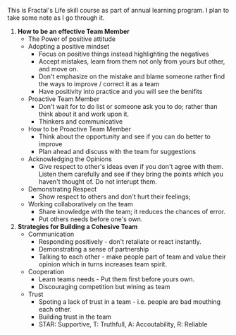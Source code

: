 This is Fractal's Life skill course as part of annual learning program. I plan to take some note as I go through it.

1. **How to be an effective Team Member**
	* The Power of positive attitude
  	* Adopting a positive mindset
		* Focus on positive things instead highlighting the negatives
		* Accept mistakes, learn from them not only from yours but other, and move on.
		* Don't emphasize on the mistake and blame someone rather find the ways to improve / correct it as a team
		* Have positivity into practice and you will see the benifits
	* Proactive Team Member
		* Don't wait for to do list or someone ask you to do; rather than think about it and work upon it.
		* Thinkers and communicative
	* How to be Proactive Team Member
		* Think about the opportunity and see if you can do better to improve
		* Plan ahead and discuss with the team for suggestions
	* Acknowledging the Opinions
		* Give respect to other's ideas even if you don't agree with them. Listen them carefully and see if they bring the points which you haven't thought of. Do not interupt them. 
	* Demonstrating Respect
		* Show respect to others and don't hurt their feelings; 
	* Working collaboratively on the team
		* Share knowledge with the team; it reduces the chances of error.
		* Put others needs before one's own.
2. **Strategies for Building a Cohesive Team**
	* Communication
		* Responding positively - don't retaliate or react instantly.
		* Demonstrating a sense of partnership
		* Talking to each other - make people part of team and value their opinion which in turns increases team spirit.
	* Cooperation
		* Learn teams needs - Put them first before yours own.
		* Discouraging competition but wining as team
	* Trust
		* Spoting a lack of trust in a team - i.e. people are bad mouthing each other.
		* Building trust in the team
		* STAR: Supportive, T: Truthfull, A: Accoutability, R: Reliable 
